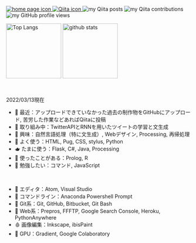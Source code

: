 <!--
**probabilityhill/probabilityhill** is a ✨ _special_ ✨ repository because its `README.md` (this file) appears on your GitHub profile.

Here are some ideas to get you started:

- 🔭 I’m currently working on ...
- 🌱 I’m currently learning ...
- 👯 I’m looking to collaborate on ...
- 🤔 I’m looking for help with ...
- 💬 Ask me about ...
- 📫 How to reach me: ...
- 😄 Pronouns: ...
- ⚡ Fun fact: ...
-->
<p>
  <a href="https://probabilityhill.github.io/okadanao.github.io/" target="_blank" rel="noopener">
    <img alt="home page icon" src="https://img.shields.io/badge/-HP-red?style=flat&amp;logo=homeassistant&amp;logoColor=white">
  </a>  
  <a href="http://qiita.com/probabilityhill" target="_blank" rel="noopener">
    <img alt="Qiita icon" src="https://img.shields.io/badge/-Qiita-55C500?style=flat&amp;logo=qiita&amp;logoColor=white">
  </a>
  <img alt="my Qiita posts" src="https://qiita-badge.apiapi.app/s/probabilityhill/posts.svg" />
  <img alt="my Qiita contributions" src="https://qiita-badge.apiapi.app/s/probabilityhill/contributions.svg" />
  <img alt="my GitHub profile views" src="https://komarev.com/ghpvc/?username=probabilityhill&color=yellow" />
</p>

<p>
  <img alt="Top Langs" height="150" src="https://github-readme-stats.vercel.app/api/top-langs/?username=probabilityhill&layout=compact&hide_title=true&hide_border=true&langs_count=10&theme=dracula" />
  <img alt="github stats" height="150" src="https://github-readme-stats.vercel.app/api?username=probabilityhill&count_private=true&show_icons=true&hide_border=true&hide_title=true&include_all_commits=true&theme=dracula" />
</p>

<br>

2022/03/13現在
- 🍂 最近：アップロードできていなかった過去の制作物をGitHubにアップロード, 苦労した作業などあればQiitaに投稿
- 🍋 取り組み中：TwitterAPIとRNNを用いたツイートの学習と文生成
- 🥑 興味：自然言語処理（特に文生成）, Webデザイン, Processing, 再帰処理
- 🧀 よく使う：HTML, Pug, CSS, stylus, Python
- 🫖 たまに使う：Flask, C#, Java, Processing
- 🍰 使ったことがある：Prolog, R
- 🎴 勉強したい：コマンド, JavaScript  
<br>

- 🥩 エディタ：Atom, Visual Studio
- 🍣 コマンドライン：Anaconda Powershell Prompt
- 🧬 Git系：Git, GitHub, Bitbucket, Git Bash
- 🍟 Web系：Prepros, FFFTP, Google Search Console, Heroku, PythonAnywhere
- 🩸 画像編集：Inkscape, ibisPaint
- 🗿 GPU：Gradient, Google Colaboratory
<!-- - 🧬💊🩸🍂🗿🕯️🥑🍋🧀🥩🍚🍣🍰🫖🔰 -->

